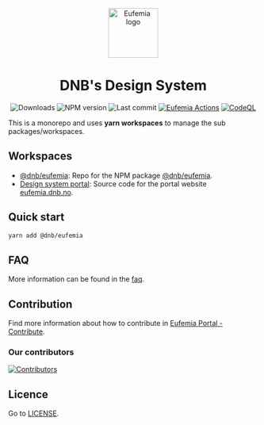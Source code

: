 <!-- markdownlint-disable MD033 MD041 -->
<div align="center">
  <a href="https://eufemia.dnb.no/">
    <img src="./logo.png" height="100" alt="Eufemia logo" />
  </a>
<!-- markdownlint-enable MD033 MD041 -->

# DNB's Design System

![Downloads](https://img.shields.io/npm/dt/@dnb/eufemia?style=flat-square)
![NPM version](https://img.shields.io/npm/v/@dnb/eufemia?style=flat-square)
![Last commit](https://img.shields.io/github/last-commit/dnbexperience/eufemia?style=flat-square)
[![Eufemia Actions](https://github.com/dnbexperience/eufemia/actions/workflows/actions.yml/badge.svg)](https://github.com/dnbexperience/eufemia/actions/workflows/actions.yml)
[![CodeQL](https://github.com/dnbexperience/eufemia/actions/workflows/codeql-analysis.yml/badge.svg)](https://github.com/dnbexperience/eufemia/actions/workflows/codeql-analysis.yml)

</div>

This is a monorepo and uses **yarn workspaces** to manage the sub packages/workspaces.

## Workspaces

- [@dnb/eufemia](https://github.com/dnbexperience/eufemia/tree/main/packages/dnb-eufemia): Repo for the NPM package [@dnb/eufemia](https://www.npmjs.com/package/@dnb/eufemia).
- [Design system portal](https://github.com/dnbexperience/eufemia/tree/main/packages/dnb-design-system-portal): Source code for the portal website [eufemia.dnb.no](https://eufemia.dnb.no/).

## Quick start

```bash
yarn add @dnb/eufemia
```

## FAQ

More information can be found in the [faq](https://eufemia.dnb.no/contribute/faq/).

## Contribution

Find more information about how to contribute in [Eufemia Portal - Contribute](https://eufemia.dnb.no/contribute).

### Our contributors
<!-- markdownlint-disable MD033 -->
<a href="https://github.com/dnbexperience/eufemia/graphs/contributors">
  <img src="https://contrib.rocks/image?repo=dnbexperience/eufemia" alt="Contributors" />
</a>
<!-- markdownlint-enable MD033 -->

## Licence

Go to [LICENSE](https://github.com/dnbexperience/eufemia/blob/main/LICENSE).
